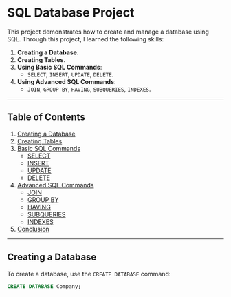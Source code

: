 # SQL Database Project

This project demonstrates how to create and manage a database using SQL. Through this project, I learned the following skills:

1. **Creating a Database**.
2. **Creating Tables**.
3. **Using Basic SQL Commands**:
   - `SELECT`, `INSERT`, `UPDATE`, `DELETE`.
4. **Using Advanced SQL Commands**:
   - `JOIN`, `GROUP BY`, `HAVING`, `SUBQUERIES`, `INDEXES`.

---

## Table of Contents
1. [Creating a Database](#creating-a-database)
2. [Creating Tables](#creating-tables)
3. [Basic SQL Commands](#basic-sql-commands)
   - [SELECT](#select)
   - [INSERT](#insert)
   - [UPDATE](#update)
   - [DELETE](#delete)
4. [Advanced SQL Commands](#advanced-sql-commands)
   - [JOIN](#join)
   - [GROUP BY](#group-by)
   - [HAVING](#having)
   - [SUBQUERIES](#subqueries)
   - [INDEXES](#indexes)
5. [Conclusion](#conclusion)

---

## Creating a Database
To create a database, use the `CREATE DATABASE` command:

```sql
CREATE DATABASE Company;